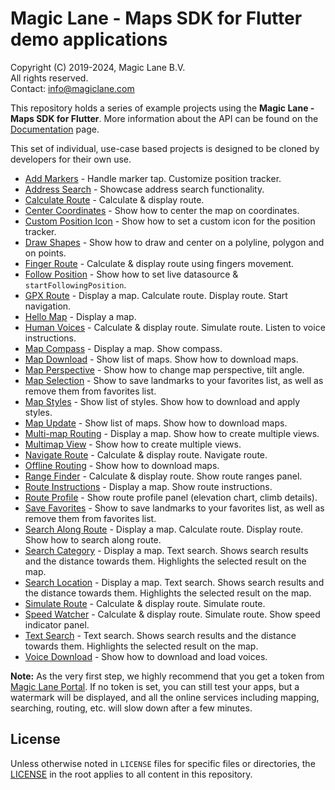 # Magic Lane - Maps SDK for Flutter demo applications

Copyright (C) 2019-2024, Magic Lane B.V.  
All rights reserved.  
Contact: info@magiclane.com

This repository holds a series of example projects using the **Magic Lane - Maps SDK for Flutter**. More information about the API can be found on the [Documentation](https://developer.magiclane.com/documentation) page.

This set of individual, use-case based projects is designed to be cloned by developers for their own use.

* [Add Markers](add_markers) - Handle marker tap. Customize position tracker.
* [Address Search](address_search) - Showcase address search functionality.
* [Calculate Route](calculate_route) - Calculate & display route.
* [Center Coordinates](center_coordinates) - Show how to center the map on coordinates.
* [Custom Position Icon](custom_position_icon) - Show how to set a custom icon for the position tracker.
* [Draw Shapes](draw_shapes) - Show how to draw and center on a polyline, polygon and on points.
* [Finger Route](finger_route) - Calculate & display route using fingers movement.
* [Follow Position](follow_position) - Show how to set live datasource & `startFollowingPosition`.
* [GPX Route](gpx_route) - Display a map. Calculate route. Display route. Start navigation.
* [Hello Map](hello_map) - Display a map.
* [Human Voices](human_voices) - Calculate & display route. Simulate route. Listen to voice instructions.
* [Map Compass](map_compass) - Display a map. Show compass.
* [Map Download](map_download) - Show list of maps. Show how to download maps.
* [Map Perspective](map_perspective) - Show how to change map perspective, tilt angle.
* [Map Selection](map_selection) - Show to save landmarks to your favorites list, as well as remove them from favorites list.
* [Map Styles](map_styles) - Show list of styles. Show how to download and apply styles.
* [Map Update](map_update) - Show list of maps. Show how to download maps.
* [Multi-map Routing](multi_map_routing) - Display a map. Show how to create multiple views.
* [Multimap View](multiview_map) - Show how to create multiple views.
* [Navigate Route](navigate_route) - Calculate & display route. Navigate route.
* [Offline Routing](offline_routing) - Show how to download maps.
* [Range Finder](range_finder) - Calculate & display route. Show route ranges panel.
* [Route Instructions](route_instructions) - Display a map. Show route instructions.
* [Route Profile](route_profile) - Show route profile panel (elevation chart, climb details).
* [Save Favorites](save_favorites) - Show to save landmarks to your favorites list, as well as remove them from favorites list.
* [Search Along Route](search_along_route) - Display a map. Calculate route. Display route. Show how to search along route.
* [Search Category](search_category) - Display a map. Text search. Shows search results and the distance towards them. Highlights the selected result on the map.
* [Search Location](search_location) - Display a map. Text search. Shows search results and the distance towards them. Highlights the selected result on the map.
* [Simulate Route](simulate_route) - Calculate & display route. Simulate route.
* [Speed Watcher](speed_watcher) - Calculate & display route. Simulate route. Show speed indicator panel.
* [Text Search](text_search) - Text search. Shows search results and the distance towards them. Highlights the selected result on the map.
* [Voice Download](voice_download) - Show how to download and load voices.

**Note:** As the very first step, we highly recommend that you get a token from [Magic Lane Portal](https://developer.magiclane.com/api). If no token is set, you can still test your apps, but a watermark will be displayed, and all the online services including mapping, searching, routing, etc. will slow down after a few minutes.

## License

Unless otherwise noted in `LICENSE` files for specific files or directories, the [LICENSE](LICENSE) in the root applies to all content in this repository.
